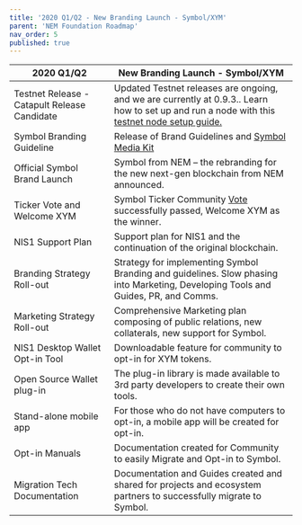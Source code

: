 ```yaml
---
title: '2020 Q1/Q2 - New Branding Launch - Symbol/XYM'
parent: 'NEM Foundation Roadmap'
nav_order: 5
published: true
---
```


| **2020 Q1/Q2** | **New Branding Launch - Symbol/XYM** |
| ------------- | ------------- |
| Testnet Release - Catapult Release Candidate | Updated Testnet releases are ongoing, and we are currently at 0.9.3.. Learn how to set up and run a node with this  [testnet node setup guide.](https://nemtech.github.io/guides/network/running-a-test-net-node.html#running-a-test-net-node) |
| Symbol Branding Guideline | Release of Brand Guidelines and [Symbol Media Kit](https://forum.nem.io/t/symbol-update-11/24406) |
| Official Symbol Brand Launch | Symbol from NEM – the rebranding for the new next-gen blockchain from NEM announced. |
| Ticker Vote and Welcome XYM | Symbol Ticker Community [Vote](https://forum.nem.io/t/community-poi-vote-symbol-ticker/24173) successfully passed, Welcome XYM as the winner. |
| NIS1 Support Plan | Support plan for NIS1 and the continuation of the original blockchain. |
| Branding Strategy Roll-out | Strategy for implementing Symbol Branding and guidelines. Slow phasing into Marketing, Developing Tools and Guides, PR, and Comms. |
| Marketing Strategy Roll-out | Comprehensive Marketing plan composing of public relations, new collaterals, new support for Symbol. |
| NIS1 Desktop Wallet Opt-in Tool | Downloadable feature for community to opt-in for XYM tokens. |
| Open Source Wallet plug-in | The plug-in library is made available to 3rd party developers to create their own tools. |
| Stand-alone mobile app | For those who do not have computers to opt-in, a mobile app will be created for opt-in. |
| Opt-in Manuals | Documentation created for Community to easily Migrate and Opt-in to Symbol. |
| Migration Tech Documentation | Documentation and Guides created and shared for projects and ecosystem partners to successfully migrate to Symbol. |
